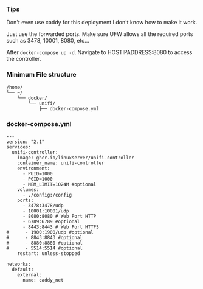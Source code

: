 ### Tips
Don't even use caddy for this deployment I don't know how to make it work. 

Just use the forwarded ports. Make sure UFW allows all the required ports such as 3478, 10001, 8080, etc...

After `docker-compose up -d`. Navigate to HOSTIPADDRESS:8080 to access the controller.

### Minimum File structure
```
/home/
└── ~/
    └── docker/
        └── unifi/
            ├── docker-compose.yml
```

### docker-compose.yml
```
---
version: "2.1"
services:
  unifi-controller:
    image: ghcr.io/linuxserver/unifi-controller
    container_name: unifi-controller
    environment:
      - PUID=1000
      - PGID=1000
      - MEM_LIMIT=1024M #optional
    volumes:
      - ./config:/config
    ports:
      - 3478:3478/udp
      - 10001:10001/udp
      - 8080:8080 # Web Port HTTP
	  - 6789:6789 #optional
      - 8443:8443 # Web Port HTTPS
#      - 1900:1900/udp #optional
#      - 8843:8843 #optional
#      - 8880:8880 #optional
#      - 5514:5514 #optional
    restart: unless-stopped
	
networks:
  default:
    external:
      name: caddy_net
```